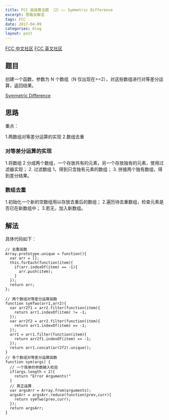 ```yaml
---
title: FCC 高级算法题 （2）—— Symmetric Difference
excerpt: 思路及解法
tags: FCC
date: 2017-04-09
categories: blog
layout: post
---
```

[FCC 中文社区](https://freecodecamp.cn)
[FCC 英文社区](https://freecodecamp.com)

## 题目

创建一个函数，参数为 N 个数组（N 仅出现在>=2），对这些数组进行对等差分运算，返回结果。

[Symmetric Difference](https://freecodecamp.cn/challenges/symmetric-difference)

## 思路

重点：

1.两数组对等差分运算的实现
2.数组去重

### 对等差分运算的实现

1.将数组 2 分成两个数组，一个存放共有的元素，另一个存放独有的元素，使用过滤器实现；
2. 过滤数组 1，得到只含独有元素的数组；
3. 拼接两个独有数组，得到差分结果。

### 数组去重

1.初始化一个新的空数组用以存放去重后的数组；
2.遍历待去重数组，检查元素是否已在新数组中；
3.若无，加入新数组。

## 解法

具体代码如下：

    // 去重函数    
    Array.prototype.unique = function(){
      var arr = [];
      this.forEach(function(item){
        if(arr.indexOf(item) == -1){
          arr.push(item);
        }
      });
      return arr;
    };
    
    // 两个数组对等差分运算函数
    function symTwo(arr1,arr2){
      var arr2f1 = arr2.filter(function(item){
        return arr1.indexOf(item) != -1;
      });
      var arr2f2 = arr2.filter(function(item){
        return arr1.indexOf(item) == -1;
      });
      arr1 = arr1.filter(function(item){
        return arr2f1.indexOf(item) == -1;
      });
      return arr1.concat(arr2f2).unique();
    }
    // 多个数组对等差分运算函数
    function sym(args) {
      // 一个简单的参数输入检验    
      if(args.length < 2){
        return "Error Arguments!"
      }
      // 真正运算
      var argsArr = Array.from(arguments);
      argsArr = argsArr.reduce(function(prev,curr){
        return symTwo(prev,curr);
      });
      return argsArr;
    }